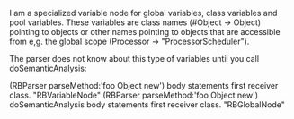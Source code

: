 I am a specialized variable node for global  variables, class variables and pool variables. These variables are class names(#Object -> Object) pointing to objects or other names pointing to objects that are accessible from e,g. the global scope(Processor  -> "ProcessorScheduler").The parser does not know about this type of variables until you call doSemanticAnalysis:(RBParser parseMethod:'foo Object new') body statements first receiver class. "RBVariableNode"(RBParser parseMethod:'foo Object new') doSemanticAnalysis body statements first receiver class.  "RBGlobalNode"
